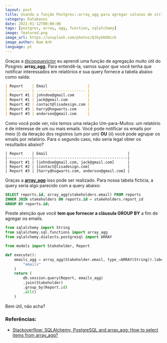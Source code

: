 ```yaml
---
layout: post
title: Usando a função Postgres::array_agg para agregar colunas de string
category: Databases
date: 2021-01-12T00:00:00
tags: [postgres, array, agg, function, sqlalchemy]
image: featured.png
image_url: https://unsplash.com/photos/QJbyG6O0ick
image_author: Nam Anh
language: pt
---
```


Graças a [@copquevictor](https://twitter.com/copquevictor) eu aprendi uma função de agregação muito útil do Posgres: **array_agg**. Para entendê-la, vamos supor que você tenha que notificar interessados em relatórios e sua query fornece a tabela abaixo como saída:

```markdown
| Report    | Email                  |
| --------- | ---------------------- |
| Report #1 | johndoe@gmail.com      |
| Report #1 | jack@gmail.com         |
| Report #2 | contact@lisadesign.com |
| Report #3 | harry@hogwarts.com     |
| Report #3 | anderson@gmail.com     |
```

Como você pode ver, nós temos uma relação Um-para-Muitos: um relatório é de interesse de um ou mais emails. Você pode notificar os emails por meio (i) da iteração dos registros (um por um) **OU** (ii) você pode agrupar os emails por relatório. Para o segundo caso, não seria legal obter os resultados abaixo?

```
| Report    | Email                                    |
|-----------|------------------------------------------|
| Report #1 | [johndoe@gmail.com, jack@gmail.com]      |
| Report #2 | [contact@lisadesign.com]                 |
| Report #3 | [harry@hogwarts.com, anderson@gmail.com] |
```

Graças a **[array_agg](https://www.postgresql.org/docs/13/functions-aggregate.html)** isso pode ser realizado. Para nossa tabela fictícia, a query seria algo parecido com a query abaixo:

```sql
SELECT reports.id, array_agg(stakeholders.email) FROM reports
INNER JOIN stakeholders ON reports.id = stakeholders.report_id
GROUP BY reports.id;
```

Preste atenção que você **tem que fornecer a cláusula GROUP BY** a fim de agregar os emails.

```python
from sqlalchemy import String
from sqlalchemy.sql.functions import array_agg
from sqlalchemy.dialects.postgresql import ARRAY

from models import Stakeholder, Report

def execute():
    emails_agg = array_agg(Stakeholder.email, type_=ARRAY(String)).label(
        "emails"
    )
    return (
        db.session.query(Report, emails_agg)
        .join(Stakeholder)
        .group_by(Report.id)
        .all()
    )
```

Bem útil, não acha?

### Referências:

- [Stackoverflow: SQLAlchemy, PostgreSQL and array_agg: How to select items from array_agg?](https://stackoverflow.com/questions/23261944/sqlalchemy-postgresql-and-array-agg-how-to-select-items-from-array-agg)
